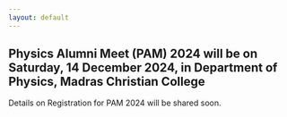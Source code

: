 ```yaml
---
layout: default
---
```



## Physics Alumni Meet (PAM) 2024 will be on Saturday, 14 December 2024, in Department of Physics, Madras Christian College

Details on Registration for PAM 2024 will be shared soon.

